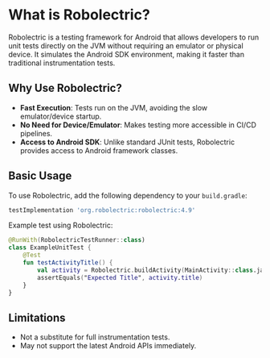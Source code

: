 # What is Robolectric?

Robolectric is a testing framework for Android that allows developers to run unit tests directly on the JVM without requiring an emulator or physical device. It simulates the Android SDK environment, making it faster than traditional instrumentation tests.

## Why Use Robolectric?
- **Fast Execution**: Tests run on the JVM, avoiding the slow emulator/device startup.
- **No Need for Device/Emulator**: Makes testing more accessible in CI/CD pipelines.
- **Access to Android SDK**: Unlike standard JUnit tests, Robolectric provides access to Android framework classes.

## Basic Usage
To use Robolectric, add the following dependency to your `build.gradle`:
```gradle
testImplementation 'org.robolectric:robolectric:4.9'
```

Example test using Robolectric:
```kotlin
@RunWith(RobolectricTestRunner::class)
class ExampleUnitTest {
    @Test
    fun testActivityTitle() {
        val activity = Robolectric.buildActivity(MainActivity::class.java).create().get()
        assertEquals("Expected Title", activity.title)
    }
}
```

## Limitations
- Not a substitute for full instrumentation tests.
- May not support the latest Android APIs immediately.
